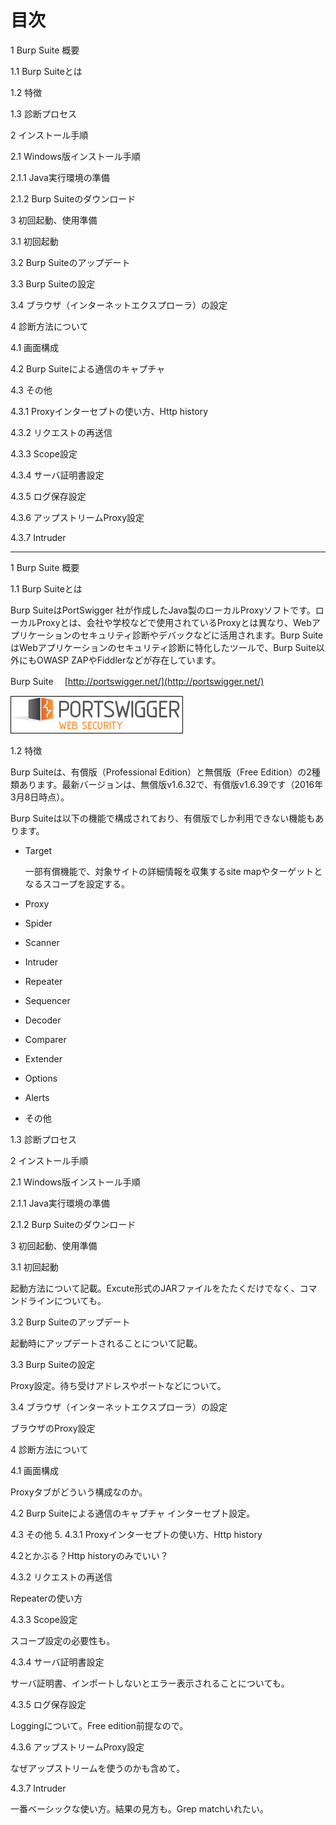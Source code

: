 # 目次
1 Burp Suite 概要

 1.1 Burp Suiteとは

 1.2 特徴

 1.3 診断プロセス

2 インストール手順

 2.1 Windows版インストール手順

  2.1.1 Java実行環境の準備

  2.1.2 Burp Suiteのダウンロード

3 初回起動、使用準備

 3.1 初回起動

 3.2 Burp Suiteのアップデート

 3.3 Burp Suiteの設定

 3.4 ブラウザ（インターネットエクスプローラ）の設定

4 診断方法について

 4.1 画面構成

 4.2 Burp Suiteによる通信のキャプチャ

 4.3 その他

  4.3.1 Proxyインターセプトの使い方、Http history

  4.3.2 リクエストの再送信

  4.3.3 Scope設定

  4.3.4 サーバ証明書設定

  4.3.5 ログ保存設定

  4.3.6 アップストリームProxy設定

  4.3.7 Intruder

---

1 Burp Suite 概要

 1.1 Burp Suiteとは

 Burp SuiteはPortSwigger 社が作成したJava製のローカルProxyソフトです。ローカルProxyとは、会社や学校などで使用されているProxyとは異なり、Webアプリケーションのセキュリティ診断やデバックなどに活用されます。Burp SuiteはWebアプリケーションのセキュリティ診断に特化したツールで、Burp Suite以外にもOWASP ZAPやFiddlerなどが存在しています。

Burp Suite　 [http://portswigger.net/](http://portswigger.net/)

![Burp Suite](./img/logo.png "Burp Suite")

 1.2 特徴

Burp Suiteは、有償版（Professional Edition）と無償版（Free Edition）の2種類あります。最新バージョンは、無償版v1.6.32で、有償版v1.6.39です（2016年3月8日時点）。

Burp Suiteは以下の機能で構成されており、有償版でしか利用できない機能もあります。

- Target

	一部有償機能で、対象サイトの詳細情報を収集するsite mapやターゲットとなるスコープを設定する。

- Proxy

- Spider
- Scanner
- Intruder
- Repeater
- Sequencer
- Decoder
- Comparer
- Extender
- Options
- Alerts
- その他


 1.3 診断プロセス
 
2 インストール手順

 2.1 Windows版インストール手順

  2.1.1 Java実行環境の準備
  
  2.1.2 Burp Suiteのダウンロード

3 初回起動、使用準備

 3.1 初回起動

起動方法について記載。Excute形式のJARファイルをたたくだけでなく、コマンドラインについても。

 3.2 Burp Suiteのアップデート

起動時にアップデートされることについて記載。

 3.3 Burp Suiteの設定

Proxy設定。待ち受けアドレスやポートなどについて。

 3.4 ブラウザ（インターネットエクスプローラ）の設定

ブラウザのProxy設定

4 診断方法について

 4.1 画面構成

Proxyタブがどういう構成なのか。

 4.2 Burp Suiteによる通信のキャプチャ
インターセプト設定。

 4.3 その他
 5.
  4.3.1 Proxyインターセプトの使い方、Http history

4.2とかぶる？Http historyのみでいい？

  4.3.2 リクエストの再送信

Repeaterの使い方

  4.3.3 Scope設定

スコープ設定の必要性も。

  4.3.4 サーバ証明書設定

サーバ証明書、インポートしないとエラー表示されることについても。

  4.3.5 ログ保存設定

Loggingについて。Free edition前提なので。

  4.3.6 アップストリームProxy設定

なぜアップストリームを使うのかも含めて。

  4.3.7 Intruder

一番ベーシックな使い方。結果の見方も。Grep matchいれたい。
